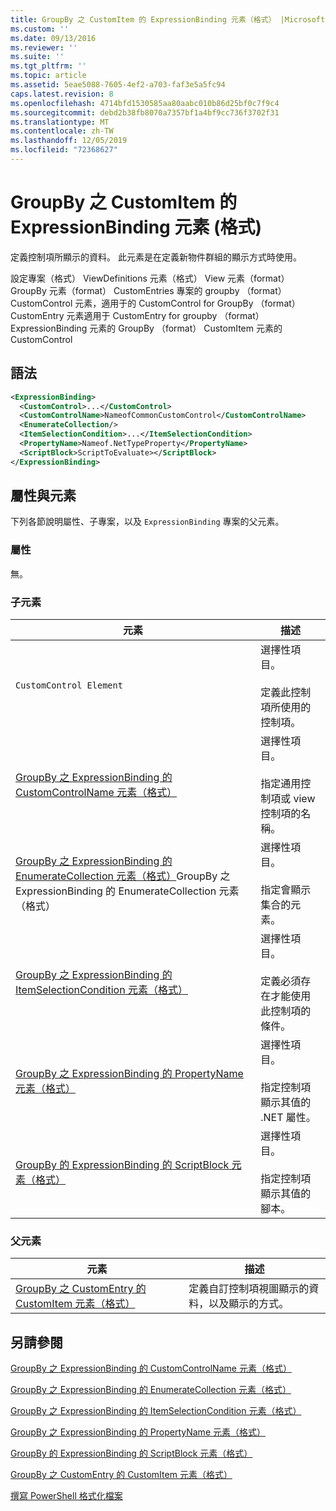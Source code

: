 ```yaml
---
title: GroupBy 之 CustomItem 的 ExpressionBinding 元素（格式） |Microsoft Docs
ms.custom: ''
ms.date: 09/13/2016
ms.reviewer: ''
ms.suite: ''
ms.tgt_pltfrm: ''
ms.topic: article
ms.assetid: 5eae5088-7605-4ef2-a703-faf3e5a5fc94
caps.latest.revision: 8
ms.openlocfilehash: 4714bfd1530585aa80aabc010b86d25bf0c7f9c4
ms.sourcegitcommit: debd2b38fb8070a7357bf1a4bf9cc736f3702f31
ms.translationtype: MT
ms.contentlocale: zh-TW
ms.lasthandoff: 12/05/2019
ms.locfileid: "72368627"
---
```

# <a name="expressionbinding-element-for-customitem-for-groupby-format"></a>GroupBy 之 CustomItem 的 ExpressionBinding 元素 (格式)

定義控制項所顯示的資料。 此元素是在定義新物件群組的顯示方式時使用。

設定專案（格式） ViewDefinitions 元素（格式） View 元素（format） GroupBy 元素（format） CustomEntries 專案的 groupby （format） CustomControl 元素，適用于的 CustomControl for GroupBy （format） CustomEntry 元素適用于 CustomEntry for groupby （format） ExpressionBinding 元素的 GroupBy （format） CustomItem 元素的 CustomControl

## <a name="syntax"></a>語法

```xml
<ExpressionBinding>
  <CustomControl>...</CustomControl>
  <CustomControlName>NameofCommonCustomControl</CustomControlName>
  <EnumerateCollection/>
  <ItemSelectionCondition>...</ItemSelectionCondition>
  <PropertyName>Nameof.NetTypeProperty</PropertyName>
  <ScriptBlock>ScriptToEvaluate></ScriptBlock>
</ExpressionBinding>
```

## <a name="attributes-and-elements"></a>屬性與元素

下列各節說明屬性、子專案，以及 `ExpressionBinding` 專案的父元素。

### <a name="attributes"></a>屬性

無。

### <a name="child-elements"></a>子元素

|元素|描述|
|-------------|-----------------|
|`CustomControl Element`|選擇性項目。<br /><br /> 定義此控制項所使用的控制項。|
|[GroupBy 之 ExpressionBinding 的 CustomControlName 元素（格式）](./customcontrolname-element-for-expressionbinding-for-groupby-format.md)|選擇性項目。<br /><br /> 指定通用控制項或 view 控制項的名稱。|
|[GroupBy 之 ExpressionBinding 的 EnumerateCollection 元素（格式）](./enumeratecollection-element-for-expressionbinding-for-groupby-format.md)GroupBy 之 ExpressionBinding 的 EnumerateCollection 元素（格式）|選擇性項目。<br /><br /> 指定會顯示集合的元素。|
|[GroupBy 之 ExpressionBinding 的 ItemSelectionCondition 元素（格式）](./itemselectioncondition-element-for-expressionbinding-for-groupby-format.md)|選擇性項目。<br /><br /> 定義必須存在才能使用此控制項的條件。|
|[GroupBy 之 ExpressionBinding 的 PropertyName 元素（格式）](./propertyname-element-for-expressionbinding-for-groupby-format.md)|選擇性項目。<br /><br /> 指定控制項顯示其值的 .NET 屬性。|
|[GroupBy 的 ExpressionBinding 的 ScriptBlock 元素（格式）](./scriptblock-element-for-expressionbinding-for-groupby-format.md)|選擇性項目。<br /><br /> 指定控制項顯示其值的腳本。|

### <a name="parent-elements"></a>父元素

|元素|描述|
|-------------|-----------------|
|[GroupBy 之 CustomEntry 的 CustomItem 元素（格式）](./customitem-element-for-customentry-for-groupby-format.md)|定義自訂控制項視圖顯示的資料，以及顯示的方式。|

## <a name="see-also"></a>另請參閱

[GroupBy 之 ExpressionBinding 的 CustomControlName 元素（格式）](./customcontrolname-element-for-expressionbinding-for-groupby-format.md)

[GroupBy 之 ExpressionBinding 的 EnumerateCollection 元素（格式）](./enumeratecollection-element-for-expressionbinding-for-groupby-format.md)

[GroupBy 之 ExpressionBinding 的 ItemSelectionCondition 元素（格式）](./itemselectioncondition-element-for-expressionbinding-for-groupby-format.md)

[GroupBy 之 ExpressionBinding 的 PropertyName 元素（格式）](./propertyname-element-for-expressionbinding-for-groupby-format.md)

[GroupBy 的 ExpressionBinding 的 ScriptBlock 元素（格式）](./scriptblock-element-for-expressionbinding-for-groupby-format.md)

[GroupBy 之 CustomEntry 的 CustomItem 元素（格式）](./customitem-element-for-customentry-for-groupby-format.md)

[撰寫 PowerShell 格式化檔案](./writing-a-powershell-formatting-file.md)
